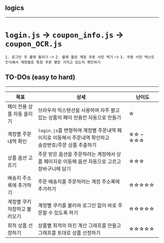 ## logics
-------------
# `login.js`          -> `coupon_info.js`       -> `coupon_OCR.js`
 `1. 로그인 후 룰렛 돌리기` -> `2. 룰렛 돌린 계정 쿠폰 사진 찍기`  -> `3. 쿠폰 사진 텍스트 인식해서 계정별로 특정 쿠폰 몇장 가지고 있는지 확인하기`
 
 ## TO-DOs (easy to hard)
 -----------
 |목표|상세|난이도|
 |----|----|----|
 |페이 전용 상품 자동 올리기|브라우저 익스텐션을 사용하여 자주 팔고 있는 상품의 페이 전용칸 자동으로 만들기|☆|
 |계정별 주문내역 확인|`login.js`를 변형하여 계정별 주문내역 페이지로 이동해서 주문내역 확인하고 <br> 송장번호/주문 상품 추출하기|☆☆ ~ ☆☆☆|
 |상품 옵션 고르기|주문 받은 옵션을 주문하려는 계정에서 상품 페이지로 이동해 옵션 자동으로 고르고 장바구니에 담기|☆☆☆|
 |배송지 주소록에 추가하기|주문 배송지를 주문하려는 계정 주소록에 추가하기|☆☆☆☆☆|
 |계정별 쿠키 저장하고 불러오기|계정별 쿠키를 불러와 로그인 없이 바로 주문할 수 있도록 하기|☆☆☆☆☆|
 |최적 상품 선정하기|상품별 최적의 마진 계산 그래프를 만들고 그래프를 토대로 상품 선정하기|☆☆☆☆☆|
 
 
 